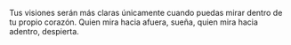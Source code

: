 Tus visiones serán más claras únicamente cuando puedas mirar dentro de tu propio corazón. Quien mira hacia afuera, sueña, quien mira hacia adentro, despierta.